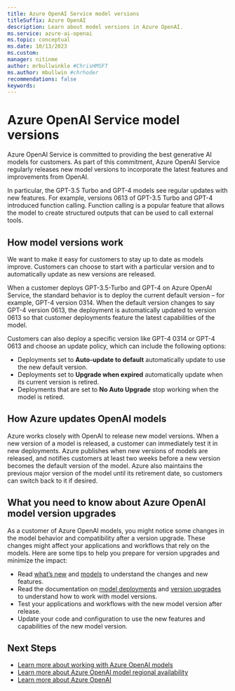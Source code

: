 ```yaml
---
title: Azure OpenAI Service model versions
titleSuffix: Azure OpenAI
description: Learn about model versions in Azure OpenAI. 
ms.service: azure-ai-openai
ms.topic: conceptual 
ms.date: 10/13/2023
ms.custom:
manager: nitinme
author: mrbullwinkle #ChrisHMSFT
ms.author: mbullwin #chrhoder
recommendations: false
keywords: 
---
```


# Azure OpenAI Service model versions

Azure OpenAI Service is committed to providing the best generative AI models for customers. As part of this commitment, Azure OpenAI Service regularly releases new model versions to incorporate the latest features and improvements from OpenAI.

In particular, the GPT-3.5 Turbo and GPT-4 models see regular updates with new features.  For example, versions 0613 of GPT-3.5 Turbo and GPT-4 introduced function calling.  Function calling is a popular feature that allows the model to create structured outputs that can be used to call external tools.
## How model versions work

We want to make it easy for customers to stay up to date as models improve.  Customers can choose to start with a particular version and to automatically update as new versions are released.

When a customer deploys GPT-3.5-Turbo and GPT-4 on Azure OpenAI Service, the standard behavior is to deploy the current default version – for example, GPT-4 version 0314.  When the default version changes to say GPT-4 version 0613, the deployment is automatically updated to version 0613 so that customer deployments feature the latest capabilities of the model.

Customers can also deploy a specific version like GPT-4 0314 or GPT-4 0613 and choose an update policy, which can include the following options:

* Deployments set to **Auto-update to default** automatically update to use the new default version. 
* Deployments set to **Upgrade when expired** automatically update when its current version is retired. 
* Deployments that are set to **No Auto Upgrade** stop working when the model is retired.

## How Azure updates OpenAI models

Azure works closely with OpenAI to release new model versions.  When a new version of a model is released, a customer can immediately test it in new deployments.  Azure publishes when new versions of models are released, and notifies customers at least two weeks before a new version becomes the default version of the model.   Azure also maintains the previous major version of the model until its retirement date, so customers can switch back to it if desired.

## What you need to know about Azure OpenAI model version upgrades

As a customer of Azure OpenAI models, you might notice some changes in the model behavior and compatibility after a version upgrade.  These changes might affect your applications and workflows that rely on the models.  Here are some tips to help you prepare for version upgrades and minimize the impact:

* Read [what’s new](../whats-new.md) and [models](../concepts/models.md) to understand the changes and new features.
* Read the documentation on [model deployments](../how-to/create-resource.md) and [version upgrades](../concepts/model-versions.md) to understand how to work with model versions.
* Test your applications and workflows with the new model version after release.
* Update your code and configuration to use the new features and capabilities of the new model version.

## Next Steps

- [Learn more about working with Azure OpenAI models](../how-to/working-with-models.md)
- [Learn more about Azure OpenAI model regional availability](../concepts/models.md)
- [Learn more about Azure OpenAI](../overview.md)
